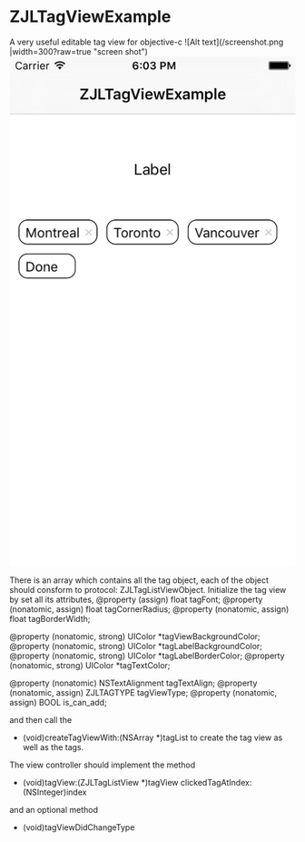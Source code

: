 # ZJLTagViewExample
A very useful editable tag view for objective-c
![Alt text](/screenshot.png |width=300?raw=true "screen shot")
![Alt text](/screenshot2.png?raw=true "screen shot")

There is an array which contains all the tag object, each of the object should consform to protocol: ZJLTagListViewObject.
Initialize the tag view by set all its attributes,
@property (assign) float tagFont;
@property (nonatomic, assign) float tagCornerRadius;
@property (nonatomic, assign) float tagBorderWidth;

@property (nonatomic, strong) UIColor *tagViewBackgroundColor;
@property (nonatomic, strong) UIColor *tagLabelBackgroundColor;
@property (nonatomic, strong) UIColor *tagLabelBorderColor;
@property (nonatomic, strong) UIColor *tagTextColor;

@property (nonatomic) NSTextAlignment tagTextAlign;
@property (nonatomic, assign) ZJLTAGTYPE tagViewType;
@property (nonatomic, assign) BOOL is_can_add;

and then call the 
- (void)createTagViewWith:(NSArray *)tagList
to create the tag view as well as the tags.

The view controller should implement the method
- (void)tagView:(ZJLTagListView *)tagView clickedTagAtIndex:(NSInteger)index

and an optional method
- (void)tagViewDidChangeType



